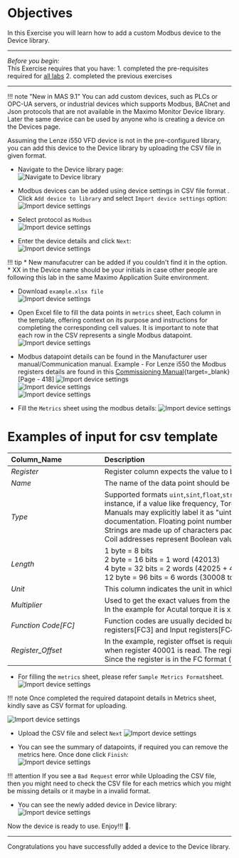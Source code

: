 # Objectives
In this Exercise you will learn how to add a custom Modbus device to the Device library.

---
*Before you begin:*  
This Exercise requires that you have:
    1. completed the pre-requisites required for [all labs](prereqs.md)
    2. completed the previous exercises

---

!!! note "New in MAS 9.1"
    You can add custom devices, such as PLCs or OPC-UA servers, or industrial devices which supports Modbus, BACnet and Json protocols that are not available in the Maximo Monitor Device library. Later the same device can be used by anyone who is creating a device on the Devices page. </br>

Assuming the Lenze i550 VFD device is not in the pre-configured library, you can add this device to the Device library by uploading the CSV file in given format.</br>

- Navigate to the Device library page:</br>
![Navigate to Device library](img/device_library_01.png)</br>

- Modbus devices can be added using device settings in CSV file format .</br>
Click `Add device to library` and select `Import device settings` option:</br>
![Import device settings](img/device_library_02.png)</br>

- Select protocol as `Modbus` </br>
![Import device settings](img/device_library_03.png)</br>

- Enter the device details and click `Next`:</br>
![Import device settings](img/device_library_04.png)</br>

!!! tip
    * New manufacutrer can be added if you couldn't find it in the option.
    * XX in the Device name should be your initials in case other people are following this lab in the same Maximo Application Suite environment.

- Download `example.xlsx file`</br>
![Import device settings](img/device_library_05.png)</br>

- Open Excel file to fill the data points in `metrics` sheet, Each column in the template, offering context on its purpose and instructions for completing the corresponding cell values. It is important to note that each row in the CSV represents a single Modbus datapoint.
![Import device settings](img/device_library_06.png)</br>

- Modbus datapoint details can be found in the Manufacturer user manual/Communication manual. Example - For Lenze i550 the Modbus registers details are found in this [Commissioning Manual](https://www.lenze.com/product-information/PCS04-0000-0107-0/?contextType=PcsIdList&activeService=docFinder&documentId=OBJ_DOKU-0000000019-EN-015){target=_blank} [Page - 418]
![Import device settings](img/device_library_07.png)</br>
![Import device settings](img/device_library_08.png)</br>
![Import device settings](img/device_library_09.png)</br>

- Fill the `Metrics` sheet using the modbus details:
![Import device settings](img/device_library_10.png)</br>

# Examples of input for csv template 

| Column_Name&emsp;&emsp;&emsp;&emsp;&emsp;| Description&emsp;&emsp;&emsp;&emsp;&emsp;&emsp;&emsp;&emsp;&emsp;&emsp;&emsp;&emsp;&emsp;&emsp;&emsp;&emsp;&emsp;&emsp;&emsp;&emsp;&emsp;&emsp;&emsp;&emsp;&emsp;&emsp;&emsp;&emsp;&emsp;&emsp;&emsp;&emsp;&emsp;&emsp;&emsp;&emsp;&emsp;&emsp;&emsp;&emsp;&emsp;&emsp;&emsp;&emsp;&emsp;&emsp;&emsp;&emsp;&emsp;&emsp;&emsp;&emsp;&emsp;&emsp;&emsp;&emsp;&emsp;&emsp;&emsp;&emsp;&emsp;&emsp;&emsp;&emsp;&emsp;&emsp;&emsp;&emsp;&emsp;&emsp;&emsp;&emsp;&emsp;&emsp;&emsp;&emsp;&emsp;|
|----------------------------------------------------------------|------------------------------------------------------------------------------------|
| <i>Register</i> | Register column expects the value to be always in decimal (base-10)and not in Hexadecimal. Actual Torque - `42013`|
| <i>Name</i> | The name of the data point should be added in this column. The value will be used in Monitor as the related metric name. `Actual Torque` |
| <i>Type</i>   |Supported formats `uint`,`sint`,`float`,`string` and `bool`. The data type of a datapoint is determined by the physical property it represents and the range of values expected. For instance, if a value like frequency, Torque never goes negative, it's categorized as an unsigned integer (uint).</br> Manuals may explicitly label it as "uint". If the data can include negative values, it's treated as a signed integer (int or sint), and is often directly mentioned in the documentation. Floating point numbers (float) are typically specified as such in the manual and are used for properties requiring decimal precision.</br> Strings are made up of characters packed in 16-bit unsigned integers, and may be referred to as "ascii" or "char" in device documentation.</br> Coil addresses represent Boolean values, storing simple binary data (0 or 1). |
| <i>Length</i>     | 1 byte = 8 bits </br> 2 byte = 16 bits = 1 word (42013) </br> 4 byte = 32 bits = 2 words (42025 + 42026) </br> 12 byte = 96 bits = 6 words (30008 to 30013) |
| <i>Unit</i>     | This column indicates the unit in which the data is reported for a specific datapoint. This is an optional parameter as not all datapoints require a unit. |
| <i>Multiplier</i>     |Used to get the exact values from the raw values </br> In the example for Acutal torque it is x.x % as defined, so the multiplier is `0.1`. Not applicable for float, string, bool data types. |
| <i>Function Code[FC]</i>     |Function codes are usually decided based on the starting number of register number (old Modicon notation). In the example, 4xxxx and 3xxxx registers mean Holding registers[FC3] and Input registers[FC4] respectively. |
| <i>Register_Offset</i>     |In the example, register offset is required the address 0 is used in the frame.</br> when register 40001 is read. The register offset is the amount that needs to be added to the Register address to obtain the real Modbus Decimal address.</br> Since the register is in the FC format (i.e. 42013), we have added -40001 offset. If the register address was 4097, offset would need to be just -1 |


- For filling the `metrics` sheet, please refer `Sample Metrics Format`sheet.
![Import device settings](img/device_library_11.png)</br>

!!! note
    Once completed the required datapoint details in Metrics sheet, kindly save as CSV format for uploading.  </br>

![Import device settings](img/device_library_11_1.png)</br>

- Upload the CSV file and select `Next`
![Import device settings](img/device_library_12.png)</br>

- You can see the summary of datapoints, if required you can remove the metrics here. Once done click `Finish`:</br>
![Import device settings](img/device_library_13.png)</br>

!!! attention
    If you see a `Bad Request` error while Uploading the CSV file, </br>
    then you might need to check the CSV file for each metrics which you might be missing details or it maybe in a invalid format.

- You can see the newly added device in Device library:</br>
![Import device settings](img/device_library_14.png)
 
Now the device is ready to use. Enjoy!!! 🤗.</br>

---
Congratulations you have successfully added a device to the Device library.</br>
